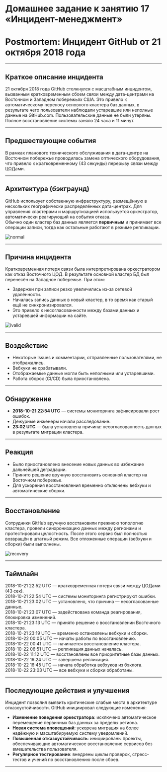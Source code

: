 # Домашнее задание к занятию 17 «Инцидент-менеджмент»


# Postmortem: Инцидент GitHub от 21 октября 2018 года

---

## Краткое описание инцидента  
21 октября 2018 года GitHub столкнулся с масштабным инцидентом, вызванным кратковременным сбоем связи между дата-центрами на Восточном и Западном побережьях США. Это привело к автоматическому переносу основного кластера баз данных, в результате чего пользователи наблюдали устаревшие или неполные данные на GitHub.com. Пользовательские данные не были утеряны. Полное восстановление системы заняло 24 часа и 11 минут.

---

## Предшествующие события  
В рамках планового технического обслуживания в дата-центре на Восточном побережье проводилась замена оптического оборудования, что привело к кратковременному (43 секунды) перерыву связи между ЦОДами.

---

## Архитектура (бэкграунд)  
GitHub использует собственную инфраструктуру, размещённую в нескольких географически распределённых дата-центрах. Для управления кластерами и маршрутизацией используется оркестратор, автоматически реагирующий на события отказа.  
Обычно один кластер баз данных является **первичным** и принимает все операции записи, тогда как остальные работают в режиме репликации.

![normal](https://github.com/user-attachments/assets/4f50d20d-fa3c-4d15-ac3e-39363af93042)

---

## Причина инцидента  
Кратковременная потеря связи была интерпретирована оркестратором как отказ Восточного ЦОД. В результате основной кластер БД был перенесён на Западное побережье. При этом:

- Задержки при записи резко увеличились из-за сетевой удалённости.  
- Началась запись данных в новый кластер, в то время как старый ещё не синхронизировался.  
- Это привело к несогласованности между базами данных и устаревшей информации на сайте.

![ivalid](https://github.com/user-attachments/assets/439581c5-07aa-4ccd-a4cb-a3ecab8aaedb)

---

## Воздействие

- Некоторые Issues и комментарии, отправленные пользователями, не отображались.  
- Вебхуки не срабатывали.  
- Отображаемые данные могли быть неполными или устаревшими.  
- Работа сборок (CI/CD) была приостановлена.  

---

## Обнаружение

- **2018-10-21 22:54 UTC** — системы мониторинга зафиксировали рост ошибок.  
- Дежурные инженеры начали расследование.  
- **23:02 UTC** — была установлена причина: несогласованность данных в результате миграции кластера.

---

## Реакция

- Было приостановлено внесение новых данных во избежание дальнейшей деградации.  
- Принято решение вручную восстановить основной кластер на Восточном побережье.  
- Для ускорения восстановления временно отключены вебхуки и автоматические сборки.

---

## Восстановление  
Сотрудники GitHub вручную восстановили прежнюю топологию кластера, провели синхронизацию данных между регионами и протестировали целостность. После этого сервис был полностью возвращён в штатный режим. Все отложенные операции (вебхуки и сборки) были выполнены.  

![recovery](https://github.com/user-attachments/assets/6acdb9fe-bf48-4d2a-80da-233e905c83eb)

---


## Таймлайн

2018-10-21 22:52 UTC — кратковременная потеря связи между ЦОДами (43 сек).  
2018-10-21 22:54 UTC — системы мониторинга регистрируют ошибки.  
2018-10-21 23:02 UTC — установлено, что причина — несогласованные данные.  
2018-10-21 23:07 UTC — задействована команда реагирования, блокировка изменений.  
2018-10-21 23:13 UTC — принято решение о восстановлении Восточного кластера.  
2018-10-21 23:19 UTC — временно остановлены вебхуки и сборки.  
2018-10-22 00:05 UTC — начаты работы по восстановлению.  
2018-10-22 00:41 UTC — начинается восстановление кластера.  
2018-10-22 06:51 UTC — репликация данных началась.  
2018-10-22 11:12 UTC — восстановлены все приоритетные базы данных.  
2018-10-22 16:24 UTC — завершена репликация.  
2018-10-22 16:45 UTC — начата обработка вебхуков из бэклога.  
2018-10-22 23:03 UTC — все вебхуки и сборки обработаны.  

---

## Последующие действия и улучшения

Инцидент позволил выявить критические слабые места в архитектуре отказоустойчивости. GitHub инициировал следующие изменения:

- **Изменение поведения оркестратора**: исключено автоматическое перемещение первичных баз данных за пределы региона.  
- **Новая система оповещений**: ускорена миграция на более надёжную и масштабируемую систему уведомлений.  
- **Повышенная отказоустойчивость**: инициированы проекты, обеспечивающие автоматическое восстановление сервисов без вмешательства пользователя.  
- **Регулярное тестирование**: внедрены циклы проверок, стресс-тестов и учений по восстановлению после сбоев.

---


